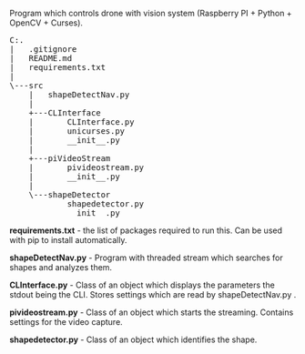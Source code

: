 Program which controls drone with vision system (Raspberry PI + Python + OpenCV + Curses).

<pre>
C:.
|   .gitignore
|   README.md
|   requirements.txt
|
\---src
    |   shapeDetectNav.py
    |
    +---CLInterface
    |       CLInterface.py
    |       unicurses.py
    |       __init__.py
    |
    +---piVideoStream
    |       pivideostream.py
    |       __init__.py
    |
    \---shapeDetector
            shapedetector.py
            __init__.py
</pre>

**requirements.txt** - the list of packages required to run this. Can be used with pip to install automatically.

**shapeDetectNav.py** - Program with threaded stream which searches for shapes and analyzes them.

**CLInterface.py** - Class of an object which displays the parameters the stdout being the CLI. Stores settings which are read by shapeDetectNav.py .

**pivideostream.py** - Class of an object which starts the streaming. Contains settings for the video capture.

**shapedetector.py** - Class of an object which identifies the shape.


